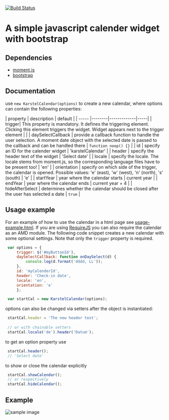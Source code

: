 [![Build Status](https://travis-ci.org/nico1510/karstel.svg?branch=master)](https://travis-ci.org/nico1510/karstel)

# A simple javascript calender widget with bootstrap
## Dependencies
+ [moment.js](http://momentjs.com)
+ [bootstrap](http://getbootstrap.com)

## Documentation
use `new KarstelCalendar(options)` to create a new calendar, where options can contain the following properties: 

| property  | description           | default  |
| ----- |--------|-------------|-----|
| trigger| This property is mandatory. It defines the triggering element. Clicking this element triggers the widget. Widget appears next to the trigger element | |
| daySelectCallback  | provide a callback function to handle the user selection. A moment date object with the selected date is passed to the callback and can be handled there | `function noop() {}` |
| id | specify an ID for the calender widget | 'karstelCalendar' |
| header | specify the header text of the widget | 'Select date' |
| locale | specify the locale. The locale stems from moment.js, so the corresponding language files have to be present too! | 'en' |
| orientation | specify on which side of the trigger, the calendar is opened. Possible values: 'e' (east), 'w' (west), 'n' (north), 's' (south) | 'e' |
| startYear | year where the calendar starts  | current year |
| endYear | year where the calendar ends | current year + 4 |
| hideAfterSelect | determines whether the calendar should be closed after the user has selected a date | `true` |

## Usage example
For an example of how to use the calendar in a html page see [usage-example.html](https://github.com/nico1510/karstel/blob/master/usage-example.html). If you are using [RequireJS](http://requirejs.org/) you can also require the calendar as an AMD module. The following code snippet creates a new calendar with some optional settings. Note that only the `trigger` property is required.

```javascript
 var options = {
     trigger: $('#myButtonId'),
     daySelectCallback: function onDaySelect(d) {
         console.log(d.format('dddd, LL'));
     },
     id: 'myCalenderId',
     header: 'Check-in date',
     locale: 'en',
     orientation: 'e'
     };

 var startCal = new KarstelCalendar(options);
```

options can also be changed via setters after the object is instantiated: 

```javascript
 startCal.header = 'The new header text';
 
 // or with chainable setters
 startCal.locale('de').header('Datum');
```

to get an option property use

```javascript
 startCal.header();
 // 'Select date'
```

to show or close the calendar explicitly

```javascript
 startCal.showCalendar();
 // or respectively
 startCal.hideCalendar();
```


## Example
![sample image](https://cloud.githubusercontent.com/assets/5033050/10052597/171af012-6228-11e5-8d14-0276a13499a2.png)
